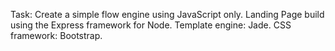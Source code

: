 Task: Create a simple flow engine using JavaScript only.
Landing Page build using the Express framework for Node. Template
engine: Jade. CSS framework: Bootstrap.
